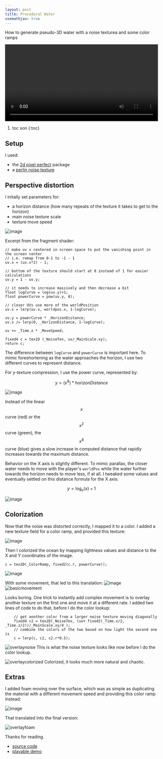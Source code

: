```yaml
---
layout: post
title: Procedural Water
usemathjax: true
---
```


How to generate pseudo-3D water with a noise texturea and some color ramps

<video src="https://user-images.githubusercontent.com/11641991/204958094-e28d2853-8709-47e0-98c7-6c4d46c69428.webm" autoplay="autoplay" loop="loop" controls style="width: 100%;"></video>

1. toc son
{:toc}

## Setup

I used:
- the [2d pixel perfect](https://docs.unity3d.com/Packages/com.unity.2d.pixel-perfect@1.0/manual/index.html) package
- a [perlin noise texture](http://kitfox.com/projects/perlinNoiseMaker/)


## Perspective distortion

I initally set parameters for:
- a horizon distance (how many repeats of the texture it takes to get to the horizon)
- main noise texture scale
- texture move speed

![image](https://user-images.githubusercontent.com/11641991/205401449-1da13328-6859-4567-b380-bbdd32d03e7f.png)

Excerpt from the fragment shader:
```hlsl
// make uv x centered in screen space to put the vanishing point in the screen center
// i.e. remap from 0-1 to -1 - 1
uv.x = (uv.x*2) - 1;

// bottom of the texture should start at 0 instead of 1 for easier calculations
uv.y = 1 - uv.y;

// it needs to increase massively and then decrease a bit
float logCurve = log(uv.y)+1;
float powerCurve = pow(uv.y, 8);

// closer UVs use more of the worldPosition
uv.x = lerp(uv.x, worldpos.x, 1-logCurve);

uv.y = powerCurve * _HorizonDistance;
uv.x /= lerp(0, _HorizonDistance, 1-logCurve);

uv += _Time.x * _MoveSpeed;

fixed4 c = tex2D (_NoiseTex, uv/_MainScale.xy);
return c;
```

The difference between `logCurve` and `powerCurve` is important here. To mimic foreshortening as the water approaches the horizon, I use two different curves to represent distance.

For y-texture compression, I use the power curve, represented by:

$$
	y = (x^8) * horizonDistance
$$

![image](https://user-images.githubusercontent.com/11641991/205402169-c07a2464-a9ab-4815-b1ac-5530460c268e.png)

Instead of the linear $$x$$ curve (red) or the $$x^2$$ curve (green), the $$x^8$$ curve (blue) gives a slow increase in computed distance that rapidly increases
towards the maximum distance.

Behavior on the X axis is slightly different. To mimic parallax, the closer water needs to move with the player's `worldPos` while the water further towards the horizon needs to move less, if at all. I tweaked some values and eventually settled on this distance formula for the X axis:

$$
	y = \log_{e}(x) + 1
$$

![image](https://user-images.githubusercontent.com/11641991/205402676-986955ab-70d1-43ff-baff-696a442b8f7b.png)

## Colorization

Now that the noise was distorted correctly, I mapped it to a color. I added a new texture field for a color ramp, and provided this texture:

![image](https://user-images.githubusercontent.com/11641991/205402838-0325327d-dfc5-46bb-98de-85180aa34be3.png)

Then I colorized the ocean by mapping lightness values and distance to the X and Y coordinates of the image.
```hlsl
c = tex2D(_ColorRamp, fixed2(c.r, powerCurve));
```

![image](https://user-images.githubusercontent.com/11641991/205403255-6ec587e5-c020-4826-8507-a72efb826414.png)

With some movement, that led to this translation:
![image](https://user-images.githubusercontent.com/11641991/205401449-1da13328-6859-4567-b380-bbdd32d03e7f.png)
![basicmovement](https://user-images.githubusercontent.com/11641991/205404035-149087b2-e553-45fb-9afe-dbba4a7ad7ef.gif)

Looks boring. One trick to instantly add complex movement is to overlay another texture on the first one and move it at a different rate.
I added two lines of code to do that, before I do the color lookup:

```hlsl
	// get another color from a larger noise texture moving diagonally
	fixed4 c2 = tex2D(_NoiseTex, (uv+ fixed2(_Time.x/2, _Time.z/2))/_MainScale.xy/4 );
	// combine the colors of the two based on how light the second one is
	c = lerp(c, c2, c2.r*0.5);
```
![overlaynoise](https://user-images.githubusercontent.com/11641991/205404043-3f6dc8a0-200b-4591-aa16-a2a0eaf109c9.gif)
This is what the noise texture looks like now before I do the color lookup.

![overlaycolorized](https://user-images.githubusercontent.com/11641991/205404044-99bfbf7d-a4bd-4b6b-927d-fce54142e812.gif)
Colorized, it looks much more natural and chaotic.

## Extras

I added foam moving over the surface, which was as simple as duplicating the material with a different movement speed and providing this color ramp instead:

![image](https://user-images.githubusercontent.com/11641991/205405151-6202419e-de5d-4efe-94f1-e6504f28af7f.png)

That translated into the final version:

![overlayfoam](https://user-images.githubusercontent.com/11641991/205404041-b673c78c-235c-43c8-ae53-7bfcecfc2180.gif)

Thanks for reading.

- [source code](https://github.com/garzaa/vaportrails/blob/master/Assets/Shaders/PerspectiveWater.shader)
- [playable demo](https://sevencrane.itch.io/vaportrails-physics)
